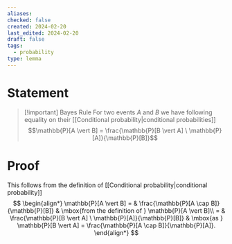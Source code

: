 ```yaml
---
aliases: 
checked: false
created: 2024-02-20
last_edited: 2024-02-20
draft: false
tags:
  - probability
type: lemma
---
```

# Statement

> [!important] Bayes Rule
> For two events $A$ and $B$ we have following equality on their [[Conditional probability|conditional probabilities]] 
> $$\mathbb{P}[A \vert B] = \frac{\mathbb{P}[B \vert A] \ \mathbb{P}[A]}{\mathbb{P}[B]}$$

# Proof

This follows from the definition of [[Conditional probability|conditional probability]]
$$
\begin{align*}
\mathbb{P}[A \vert B] = & \frac{\mathbb{P}[A \cap B]}{\mathbb{P}[B]} & \mbox{from the definition of } \mathbb{P}[A \vert B]\\
= & \frac{\mathbb{P}[B \vert A] \ \mathbb{P}[A]}{\mathbb{P}[B]} & \mbox{as } \mathbb{P}[B \vert A] = \frac{\mathbb{P}[A \cap B]}{\mathbb{P}[A]}.
\end{align*}
$$
